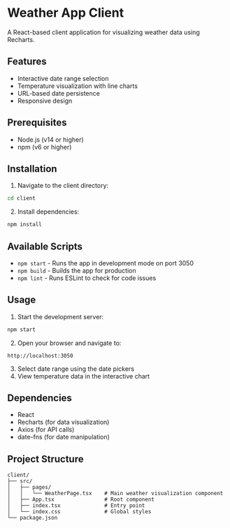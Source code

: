 # Weather App Client

A React-based client application for visualizing weather data using Recharts.

## Features

- Interactive date range selection
- Temperature visualization with line charts
- URL-based date persistence
- Responsive design

## Prerequisites

- Node.js (v14 or higher)
- npm (v6 or higher)

## Installation

1. Navigate to the client directory:
```bash
cd client
```

2. Install dependencies:
```bash
npm install
```

## Available Scripts

- `npm start` - Runs the app in development mode on port 3050
- `npm build` - Builds the app for production
- `npm lint` - Runs ESLint to check for code issues

## Usage

1. Start the development server:
```bash
npm start
```

2. Open your browser and navigate to:
```
http://localhost:3050
```

3. Select date range using the date pickers
4. View temperature data in the interactive chart

## Dependencies

- React
- Recharts (for data visualization)
- Axios (for API calls)
- date-fns (for date manipulation)

## Project Structure

```
client/
├── src/
│   ├── pages/
│   │   └── WeatherPage.tsx    # Main weather visualization component
│   ├── App.tsx                # Root component
│   ├── index.tsx              # Entry point
│   └── index.css              # Global styles
└── package.json
``` 